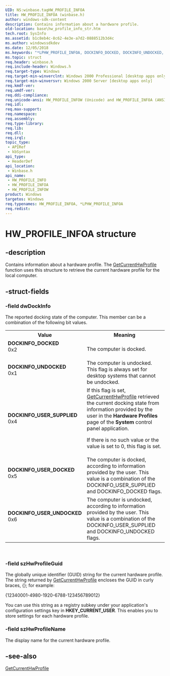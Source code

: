 ```yaml
---
UID: NS:winbase.tagHW_PROFILE_INFOA
title: HW_PROFILE_INFOA (winbase.h)
author: windows-sdk-content
description: Contains information about a hardware profile.
old-location: base\hw_profile_info_str.htm
tech.root: SysInfo
ms.assetid: b1c8eb4c-8c62-4e3e-a7d2-0888512b3d4c
ms.author: windowssdkdev
ms.date: 12/05/2018
ms.keywords: "*LPHW_PROFILE_INFOA, DOCKINFO_DOCKED, DOCKINFO_UNDOCKED, DOCKINFO_USER_DOCKED, DOCKINFO_USER_SUPPLIED, DOCKINFO_USER_UNDOCKED, HW_PROFILE_INFO, HW_PROFILE_INFO structure, HW_PROFILE_INFOA, HW_PROFILE_INFOW, LPHW_PROFILE_INFO, LPHW_PROFILE_INFO structure pointer, _win32_hw_profile_info_str, base.hw_profile_info_str, tagHW_PROFILE_INFOA, tagHW_PROFILE_INFOW, winbase/HW_PROFILE_INFO, winbase/HW_PROFILE_INFOA, winbase/HW_PROFILE_INFOW, winbase/LPHW_PROFILE_INFO"
ms.topic: struct
req.header: winbase.h
req.include-header: Windows.h
req.target-type: Windows
req.target-min-winverclnt: Windows 2000 Professional [desktop apps only]
req.target-min-winversvr: Windows 2000 Server [desktop apps only]
req.kmdf-ver: 
req.umdf-ver: 
req.ddi-compliance: 
req.unicode-ansi: HW_PROFILE_INFOW (Unicode) and HW_PROFILE_INFOA (ANSI)
req.idl: 
req.max-support: 
req.namespace: 
req.assembly: 
req.type-library: 
req.lib: 
req.dll: 
req.irql: 
topic_type:
 - APIRef
 - kbSyntax
api_type:
 - HeaderDef
api_location:
 - Winbase.h
api_name:
 - HW_PROFILE_INFO
 - HW_PROFILE_INFOA
 - HW_PROFILE_INFOW
product: Windows
targetos: Windows
req.typenames: HW_PROFILE_INFOA, *LPHW_PROFILE_INFOA
req.redist: 
---
```


# HW_PROFILE_INFOA structure


## -description


Contains information about a hardware profile. The 
<a href="https://msdn.microsoft.com/152067bb-3896-43ef-a882-12a159f92cc7">GetCurrentHwProfile</a> function uses this structure to retrieve the current hardware profile for the local computer.


## -struct-fields




### -field dwDockInfo

The reported docking state of the computer. This member can be a combination of the following bit values. 



<table>
<tr>
<th>Value</th>
<th>Meaning</th>
</tr>
<tr>
<td width="40%"><a id="DOCKINFO_DOCKED"></a><a id="dockinfo_docked"></a><dl>
<dt><b>DOCKINFO_DOCKED</b></dt>
<dt>0x2</dt>
</dl>
</td>
<td width="60%">
The computer is docked. 

</td>
</tr>
<tr>
<td width="40%"><a id="DOCKINFO_UNDOCKED"></a><a id="dockinfo_undocked"></a><dl>
<dt><b>DOCKINFO_UNDOCKED</b></dt>
<dt>0x1</dt>
</dl>
</td>
<td width="60%">
The computer is undocked. This flag is always set for desktop systems that cannot be undocked.

</td>
</tr>
<tr>
<td width="40%"><a id="DOCKINFO_USER_SUPPLIED"></a><a id="dockinfo_user_supplied"></a><dl>
<dt><b>DOCKINFO_USER_SUPPLIED</b></dt>
<dt>0x4</dt>
</dl>
</td>
<td width="60%">
If this flag is set, 
<a href="https://msdn.microsoft.com/152067bb-3896-43ef-a882-12a159f92cc7">GetCurrentHwProfile</a> retrieved the current docking state from information provided by the user in the <b>Hardware Profiles</b> page of the <b>System</b> control panel application. 




If there is no such value or the value is set to 0, this flag is set.

</td>
</tr>
<tr>
<td width="40%"><a id="DOCKINFO_USER_DOCKED"></a><a id="dockinfo_user_docked"></a><dl>
<dt><b>DOCKINFO_USER_DOCKED</b></dt>
<dt>0x5</dt>
</dl>
</td>
<td width="60%">
The computer is docked, according to information provided by the user. This value is a combination of the DOCKINFO_USER_SUPPLIED and DOCKINFO_DOCKED flags.

</td>
</tr>
<tr>
<td width="40%"><a id="DOCKINFO_USER_UNDOCKED"></a><a id="dockinfo_user_undocked"></a><dl>
<dt><b>DOCKINFO_USER_UNDOCKED</b></dt>
<dt>0x6</dt>
</dl>
</td>
<td width="60%">
The computer is undocked, according to information provided by the user. This value is a combination of the DOCKINFO_USER_SUPPLIED and DOCKINFO_UNDOCKED flags.

</td>
</tr>
</table>
 


### -field szHwProfileGuid

The globally unique identifier (GUID) string for the current hardware profile. The string returned by 
<a href="https://msdn.microsoft.com/152067bb-3896-43ef-a882-12a159f92cc7">GetCurrentHwProfile</a> encloses the GUID in curly braces, {}; for example: 




{12340001-4980-1920-6788-123456789012}

You can use this string as a registry subkey under your application's configuration settings key in <b>HKEY_CURRENT_USER</b>. This enables you to store settings for each hardware profile.


### -field szHwProfileName

The display name for the current hardware profile.


## -see-also




<a href="https://msdn.microsoft.com/152067bb-3896-43ef-a882-12a159f92cc7">GetCurrentHwProfile</a>
 

 

